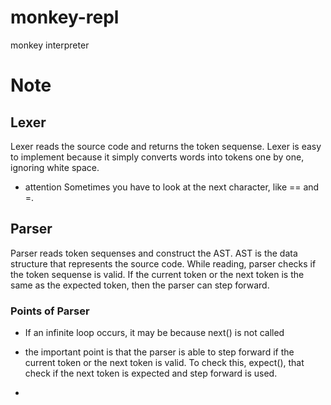 # monkey-repl
monkey interpreter


# Note
## Lexer
Lexer reads the source code and returns the token sequense. Lexer is easy to implement because it simply converts words into tokens one by one, ignoring white space.

- attention
Sometimes you have to look at the next character, like == and =.

## Parser
Parser reads token sequenses and construct the AST.
AST is the data structure that represents the source code.
While reading, parser checks if the token sequense is valid.
If the current token or the next token is the same as the expected token, then the parser can step forward.

### Points of Parser
-  If an infinite loop occurs, it may be because next() is not called

- the important point is that the parser is able to step forward if the current token or the next token is valid. To check this, expect(), that check if the next token is expected and step forward is used.
-